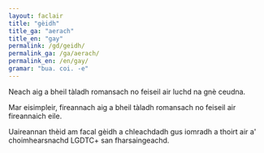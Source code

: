 ```yaml
---
layout: faclair
title: "gèidh"
title_ga: "aerach"
title_en: "gay"
permalink: /gd/geidh/
permalink_ga: /ga/aerach/
permalink_en: /en/gay/
gramar: "bua. coi. -e"
---
```


Neach aig a bheil tàladh romansach no feiseil air luchd na gnè ceudna.

Mar eisimpleir, fireannach aig a bheil tàladh romansach no feiseil air fireannaich eile.

Uaireannan thèid am facal gèidh a chleachdadh gus iomradh a thoirt air a' choimhearsnachd LGDTC+ san fharsaingeachd.